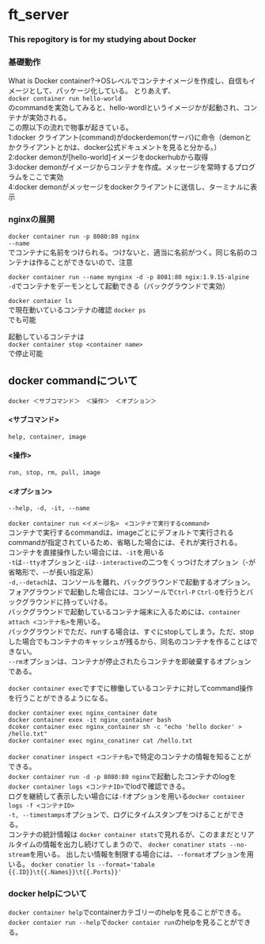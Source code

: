 # ft_server
### This repogitory is for my studying about Docker


### 基礎動作
 What is Docker container?->OSレベルでコンテナイメージを作成し、自信もイメージとして、パッケージ化している。
とりあえず、  
```docker container run hello-world```  
のcommandを実効してみると、hello-wordlというイメージかが起動され、コンテナが実効される。<br>
この際以下の流れで物事が起きている。<br>
1:docker クライアント(command)がdockerdemon(サーバ)に命令（demonとかクライアントとかは、docker公式ドキュメントを見ると分かる。）<br>
2:docker demonが[hello-world]イメージをdockerhubから取得<br>
3:docker demonがイメージからコンテナを作成。メッセージを常時するプログラムをここで実効<br>
4:docker demonがメッセージをdockerクライアントに送信し、ターミナルに表示<br>

 
### nginxの展開 
```docker container run -p 8080:80 nginx```<br>
```--name```<br>
でコンテナに名前をつけられる。つけないと、適当に名前がつく。同じ名前のコンテナは作ることができないので、注意<br>

```docker container run --name mynginx -d -p 8081:80 ngix:1.9.15-alpine```<br>
```-d```でコンテナをデーモンとして起動できる（バックグラウンドで実効）<br>

```docker contaier ls```<br>
で現在動いているコンテナの確認
```docker ps```<br>
でも可能

起動しているコンテナは<br>
```docker container stop <container name>```<br>
で停止可能

## docker commandについて
```docker ＜サブコマンド＞　＜操作＞　＜オプション＞```
#### <サブコマンド>
```help, container, image```
#### <操作>
```run, stop, rm, pull, image```
#### <オプション>
```--help, -d, -it, --name```  

```docker container run <イメージ名>　<コンテナで実行するcommand>```<br>
コンテナで実行するcommandは、imageごとにデフォルトで実行されるcommandが指定されているため、省略した場合には、それが実行される。<br>
コンテナを直接操作したい場合には、```-it```を用いる<br>
```-t```は```--tty```オプションと```-i```は```--interactive```の二つをくっつけたオプション（-が省略形で、--が長い指定系）<br>
```-d,--detach```は、コンソールを離れ、バックグラウンドで起動するオプション。<br>
フォアグラウンドで起動した場合には、コンソールで```Ctrl-P``` ```Ctrl-Q```を行うとバックグラウンドに持っていける。<br>
バックグラウンドで起動しているコンテナ端末に入るためには、```container attach <コンテナ名>```を用いる。<br>
バックグラウンドでただ、runする場合は、すぐにstopしてしまう。ただ、stopした場合でもコンテナのキャッシュが残るから、同名のコンテナを作ることはできない。<br>
```--rm```オプションは、コンテナが停止されたらコンテナを即破棄するオプションである。<br>

```docker container exec```ですでに稼働しているコンテナに対してcommand操作を行うことができるようになる。<br>

```docker container exec nginx_container date```<br>
```docker container exex -it nginx_container bash```<br>
```dcoker container exec nginx_container sh -c "echo 'hello docker' > /hello.txt"```<br>
```docker container exec nginx_conatiner cat /hello.txt```<br>


```docker conatiner inspect <コンテナ名>```で特定のコンテナの情報を知ることができる。<br>
```docker container run -d -p 8080:80 nginx```で起動したコンテナのlogを
```docker container logs <コンテナID>```でlodで確認できる。<br>
ログを継続して表示したい場合には```-f```オプションを用いる```docker container logs -f <コンテナID>``` <br>
```-t, --timestamps```オプションで、ログにタイムスタンプをつけることができる。<br>
コンテナの統計情報は
```docker container stats```で見れるが、このままだとリアルタイムの情報を出力し続けてしまうので、
```docker conatiner stats --no-stream```を用いる。
出したい情報を制限する場合には、```--format```オプションを用いる。
```docker conatier ls --format='tabale {{.ID}}\t{{.Names}}\t{{.Ports}}'```<br>


### docker helpについて
```docker container help```でcontainerカテゴリーのhelpを見ることができる。
```docker contaier run --help```で```docker contaier run```のhelpを見ることができる。
